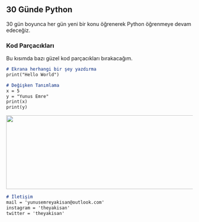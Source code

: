 ## 30 Günde Python
30 gün boyunca her gün yeni bir konu öğrenerek Python öğrenmeye devam edeceğiz.

### Kod Parçacıkları
Bu kısımda bazı güzel kod parçacıkları bırakacağım.

```markdown
# Ekrana herhangi bir şey yazdırma
print("Hello World")
```

```markdown
# Değişken Tanımlama
x = 5
y = "Yunus Emre"
print(x)
print(y)
```

<p align="center">
  <img width="600" height="200" src="https://i.hizliresim.com/6m1vnp0.png">
</p>

```markdown
# İletişim 
mail = 'yunusemreyakisan@outlook.com'
instagram = 'theyakisan'
twitter = 'theyakisan'
```



